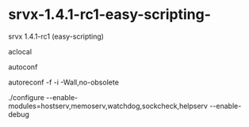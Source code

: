 # srvx-1.4.1-rc1-easy-scripting-
srvx 1.4.1-rc1 (easy-scripting)


aclocal

autoconf

autoreconf -f -i -Wall,no-obsolete

./configure  --enable-modules=hostserv,memoserv,watchdog,sockcheck,helpserv --enable-debug

